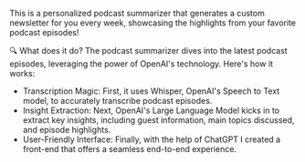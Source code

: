  This is a personalized podcast summarizer that generates a custom newsletter for you every week, showcasing the highlights from your favorite podcast episodes!

🔍 What does it do?
The podcast summarizer dives into the latest podcast episodes, leveraging the power of OpenAI's technology. Here's how it works:
* Transcription Magic: First, it uses Whisper, OpenAI's Speech to Text model, to accurately transcribe podcast episodes.
* Insight Extraction: Next, OpenAI's Large Language Model kicks in to extract key insights, including guest information, main topics discussed, and episode highlights.
* User-Friendly Interface: Finally, with the help of ChatGPT I created a front-end that offers a seamless end-to-end experience.

